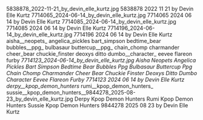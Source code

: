 5838878_2022-11-21_by_devin_elle_kurtz.jpg 5838878 2022 11 21 by Devin Elle Kurtz
7714065_2024-06-14_by_devin_elle_kurtz.jpg 7714065 2024 06 14 by Devin Elle Kurtz
7714085_2024-06-14_by_devin_elle_kurtz.jpg 7714085 2024 06 14 by Devin Elle Kurtz
7714196_2024-06-14_by_devin_elle_kurtz.jpg 7714196 2024 06 14 by Devin Elle Kurtz
aisha__neopets_ angelica_pickles bart_simpson bedtime_bear bubbles__ppg_ bulbasaur buttercup__ppg_ chain_chomp charmander cheer_bear chuckie_finster deoxys ditto dumbo__character_ eevee flareon furby _7714123_2024-06-14_by_devin_elle_kurtz.jpg Aisha  Neopets  Angelica Pickles Bart Simpson Bedtime Bear Bubbles  Ppg  Bulbasaur Buttercup  Ppg  Chain Chomp Charmander Cheer Bear Chuckie Finster Deoxys Ditto Dumbo  Character  Eevee Flareon Furby  7714123 2024 06 14 by Devin Elle Kurtz
derpy__kpop_demon_hunters_ rumi__kpop_demon_hunters_ sussie__kpop_demon_hunters__9844278_2025-08-23_by_devin_elle_kurtz.jpg Derpy  Kpop Demon Hunters  Rumi  Kpop Demon Hunters  Sussie  Kpop Demon Hunters  9844278 2025 08 23 by Devin Elle Kurtz
